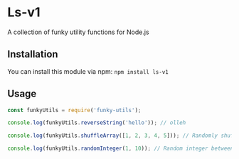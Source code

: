 # Ls-v1

A collection of funky utility functions for Node.js

## Installation

You can install this module via npm: `npm install ls-v1`

## Usage
```javascript
const funkyUtils = require('funky-utils');

console.log(funkyUtils.reverseString('hello')); // olleh

console.log(funkyUtils.shuffleArray([1, 2, 3, 4, 5])); // Randomly shuffled array

console.log(funkyUtils.randomInteger(1, 10)); // Random integer between 1 and 10
```



